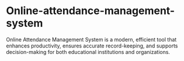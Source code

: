 # Online-attendance-management-system
 Online Attendance Management System is a modern, efficient tool that enhances productivity, ensures accurate record-keeping, and supports decision-making for both educational institutions and organizations.
